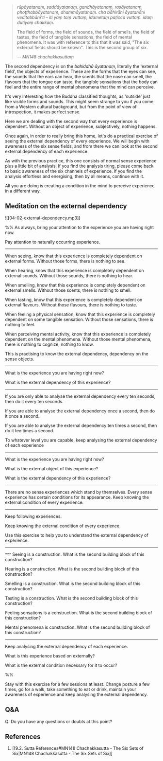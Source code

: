 
> *rūpāyatanaṃ, saddāyatanaṃ, gandhāyatanaṃ, rasāyatanaṃ, phoṭṭhabbāyatanaṃ, dhammāyatanaṃ. cha bāhirāni āyatanāni veditabbānī’ti – iti yaṃ taṃ vuttaṃ, idametaṃ paṭicca vuttaṃ. idaṃ dutiyaṃ chakkaṃ.*
> 
> The field of forms, the field of sounds, the field of smells, the field of tastes, the field of tangible sensations, the field of mental phenomena. It was with reference to this that it was said, "The six external fields should be known". This is the second group of six.
> 
> -- *MN148 chachakkasuttaṃ*

The second dependency is on the *bahiddhā āyatanaṃ*, literally the 'external field', the objects of experience. These are the forms that the eyes can see, the sounds that the ears can hear, the scents that the nose can smell, the flavours that the tongue can taste, the tangible sensations that the body can feel and the entire range of mental phenomena that the mind can perceive.

It's very interesting how the Buddha classified thoughts, as 'outside' just like visible forms and sounds. This might seem strange to you if you come from a Western cultural background, but from the point of view of introspection, it makes perfect sense.

Here we are dealing with the second way that every experience is dependent. Without an object of experience, subjectively, nothing happens.

Once again, in order to really bring this home, let's do a practical exercise of seeing the external dependency of every experience. We will begin with awareness of the six sense fields, and from there we can look at the second external dependency of each experience.

As with the previous practice, this one consists of normal sense experience plus a little bit of analysis. If you find the analysis tiring, please come back to basic awareness of the six channels of experience. If you find the analysis effortless and energising, then by all means, continue with it.

All you are doing is creating a condition in the mind to perceive experience in a different way.
## Meditation on the external dependency

![[04-02-external-dependency.mp3]]

%%
As always, bring your attention to the experience you are having right now.

Pay attention to naturally occurring experience.

---
When seeing, know that this experience is completely dependent on external forms. Without those forms, there is nothing to see.

When hearing, know that this experience is completely dependent on external sounds. Without those sounds, there is nothing to hear.

When smelling, know that this experience is completely dependent on external smells. Without those scents, there is nothing to smell.

When tasting, know that this experience is completely dependent on external flavours. Without those flavours, there is nothing to taste.

When feeling a physical sensation, know that this experience is completely dependent on some tangible sensation. Without those sensations, there is nothing to feel.

When perceiving mental activity, know that this experience is completely dependent on the mental phenomena. Without those mental phenomena, there is nothing to cognize, nothing to know.

This is practising to know the external dependency, dependency on the sense objects.

---
What is the experience you are having right now?

What is the external dependency of this experience?

---
If you are only able to analyse the external dependency every ten seconds, then do it every ten seconds.

If you are able to analyse the external dependency once a second, then do it once a second.

If you are able to analyse the external dependency ten times a second, then do it ten times a second.

To whatever level you are capable, keep analysing the external dependency of each experience

---
What is the experience you are having right now?

What is the external object of this experience?

What is the external dependency of this experience?

----
There are no sense experiences which stand by themselves. Every sense experience has certain conditions for its appearance. Keep knowing the external condition of every experience.

---
Keep following experiences.

Keep knowing the external condition of every experience.

Use this exercise to help you to understand the external dependency of experience.

---
^^^
Seeing is a construction. What is the second building block of this construction?

Hearing is a construction. What is the second building block of this construction?

Smelling is a construction. What is the second building block of this construction?

Tasting is a construction. What is the second building block of this construction?

Feeling sensations is a construction. What is the second building block of this construction?

Mental phenomena is construction. What is the second building block of this construction?

---
Keep analysing the external dependency of each experience.

What is this experience based on externally?

What is the external condition necessary for it to occur?

%%

Stay with this exercise for a few sessions at least. Change posture a few times, go for a walk, take something to eat or drink, maintain your awareness of experience and keep analysing the external dependency.

## Q&A

Q: Do you have any questions or doubts at this point?

## References
1. [[9.2. Sutta References#MN148 Chachakkasutta - The Six Sets of Six|MN148 Chachakkasutta - The Six Sets of Six]]

